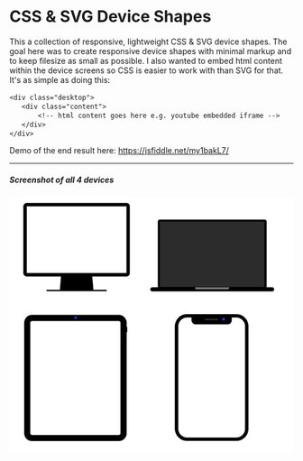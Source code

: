 # CSS & SVG Device Shapes
This a collection of responsive, lightweight CSS & SVG device shapes. The goal here was to create responsive device shapes with minimal markup and to keep filesize as small as possible. 
I also wanted to embed html content within the device screens so CSS is easier to work with than SVG for that. It's as simple as doing this:

```
<div class="desktop">
   <div class="content">
       <!-- html content goes here e.g. youtube embedded iframe -->
   </div>
</div>
```

Demo of the end result here: https://jsfiddle.net/my1bakL7/

---

##### Screenshot of all 4 devices

![CSS & SVG Device Shapes](css-devices.png)
